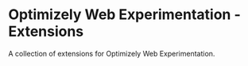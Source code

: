 # Optimizely Web Experimentation - Extensions
A collection of extensions for Optimizely Web Experimentation.
